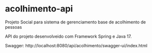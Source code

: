 # acolhimento-api
Projeto Social para sistema de gerenciamento base de acolhimento de pessoas

API do projeto desenvolveido com Framework Spring e Java 17.

Swagger: http://localhost:8080/api/acolhimento/swagger-ui/index.html